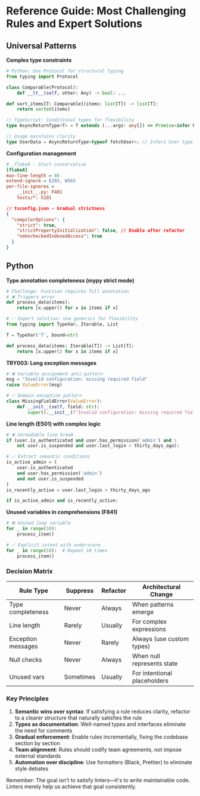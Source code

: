 # Reference Guide: Most Challenging Rules and Expert Solutions

## Universal Patterns

**Complex type constraints**

```python
# Python: Use Protocol for structural typing
from typing import Protocol

class Comparable(Protocol):
    def __lt__(self, other: Any) -> bool: ...

def sort_items[T: Comparable](items: list[T]) -> list[T]:
    return sorted(items)
```

```typescript
// TypeScript: Conditional types for flexibility
type AsyncReturnType<T> = T extends (...args: any[]) => Promise<infer R> ? R : never;

// Usage maintains clarity
type UserData = AsyncReturnType<typeof fetchUser>; // Infers User type
```

**Configuration management**

```ini
# .flake8 - Start conservative
[flake8]
max-line-length = 88
extend-ignore = E203, W503
per-file-ignores =
    __init__.py: F401
    tests/*: S101
```

```json
// tsconfig.json - Gradual strictness
{
  "compilerOptions": {
    "strict": true,
    "strictPropertyInitialization": false, // Enable after refactor
    "noUncheckedIndexedAccess": true
  }
}
```

## Python

**Type annotation completeness (mypy strict mode)**

```python
# Challenge: Function requires full annotation
# ❌ Triggers error
def process_data(items):
    return [x.upper() for x in items if x]

# ✅ Expert solution: Use generics for flexibility
from typing import TypeVar, Iterable, List

T = TypeVar('T', bound=str)

def process_data(items: Iterable[T]) -> List[T]:
    return [x.upper() for x in items if x]
```

**TRY003: Long exception messages**

```python
# ❌ Variable assignment anti-pattern
msg = "Invalid configuration: missing required field"
raise ValueError(msg)

# ✅ Domain exception pattern
class MissingFieldError(ValueError):
    def __init__(self, field: str):
        super().__init__(f"Invalid configuration: missing required field '{field}'")
```

**Line length (E501) with complex logic**

```python
# ❌ Unreadable line break
if (user.is_authenticated and user.has_permission('admin') and \
    not user.is_suspended and user.last_login > thirty_days_ago):

# ✅ Extract semantic conditions
is_active_admin = (
    user.is_authenticated
    and user.has_permission('admin')
    and not user.is_suspended
)
is_recently_active = user.last_login > thirty_days_ago

if is_active_admin and is_recently_active:
```

**Unused variables in comprehensions (F841)**

```python
# ❌ Unused loop variable
for _ in range(10):
    process_item()

# ✅ Explicit intent with underscore
for _ in range(10):  # Repeat 10 times
    process_item()
```

### Decision Matrix

| Rule Type          | Suppress  | Refactor | Architectural Change         |
| ------------------ | --------- | -------- | ---------------------------- |
| Type completeness  | Never     | Always   | When patterns emerge         |
| Line length        | Rarely    | Usually  | For complex expressions      |
| Exception messages | Never     | Rarely   | Always (use custom types)    |
| Null checks        | Never     | Always   | When null represents state   |
| Unused vars        | Sometimes | Usually  | For intentional placeholders |

### Key Principles

1. **Semantic wins over syntax**: If satisfying a rule reduces clarity, refactor to a clearer structure that naturally
   satisfies the rule
2. **Types as documentation**: Well-named types and interfaces eliminate the need for comments
3. **Gradual enforcement**: Enable rules incrementally, fixing the codebase section by section
4. **Team alignment**: Rules should codify team agreements, not impose external standards
5. **Automation over discipline**: Use formatters (Black, Prettier) to eliminate style debates

Remember: The goal isn't to satisfy linters—it's to write maintainable code. Linters merely help us achieve that goal
consistently.

